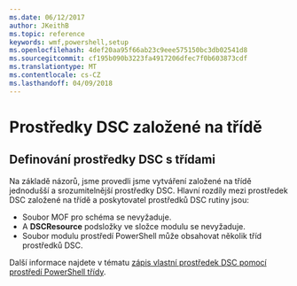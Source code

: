 ```yaml
---
ms.date: 06/12/2017
author: JKeithB
ms.topic: reference
keywords: wmf,powershell,setup
ms.openlocfilehash: 4def20aa95f66ab23c9eee575150bc3db02541d8
ms.sourcegitcommit: cf195b090b3223fa4917206dfec7f0b603873cdf
ms.translationtype: MT
ms.contentlocale: cs-CZ
ms.lasthandoff: 04/09/2018
---
```

# <a name="class-based-dsc-resources"></a>Prostředky DSC založené na třídě

## <a name="defining-dsc-resources-with-classes"></a>Definování prostředky DSC s třídami

Na základě názorů, jsme provedli jsme vytváření založené na třídě jednodušší a srozumitelnější prostředky DSC.
Hlavní rozdíly mezi prostředek DSC založené na třídě a poskytovatel prostředků DSC rutiny jsou:

* Soubor MOF pro schéma se nevyžaduje.
* A **DSCResource** podsložky ve složce modulu se nevyžaduje.
* Soubor modulu prostředí PowerShell může obsahovat několik tříd prostředků DSC.

Další informace najdete v tématu [zápis vlastní prostředek DSC pomocí prostředí PowerShell třídy](https://msdn.microsoft.com/powershell/dsc/authoringresource).